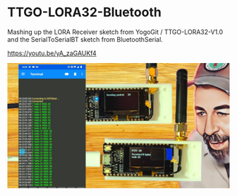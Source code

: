 # TTGO-LORA32-Bluetooth
Mashing up the LORA Receiver sketch from YogoGit / TTGO-LORA32-V1.0 and the SerialToSerialBT sketch from BluetoothSerial.

https://youtu.be/yA_zaGAUKf4

![](https://github.com/ShotokuTech/TTGO-LORA32-Bluetooth/blob/main/ttgo%20lora32%20bluetooth.jpg)
